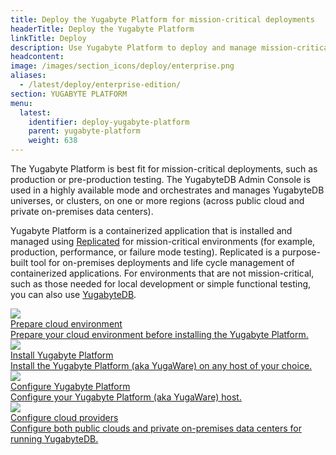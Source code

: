 ```yaml
---
title: Deploy the Yugabyte Platform for mission-critical deployments
headerTitle: Deploy the Yugabyte Platform
linkTitle: Deploy
description: Use Yugabyte Platform to deploy and manage mission-critical YugabyteDB clusters.
headcontent:
image: /images/section_icons/deploy/enterprise.png
aliases:
  - /latest/deploy/enterprise-edition/
section: YUGABYTE PLATFORM
menu:
  latest:
    identifier: deploy-yugabyte-platform
    parent: yugabyte-platform
    weight: 638
---
```


The Yugabyte Platform is best fit for mission-critical deployments, such as production or pre-production testing. The YugabyteDB Admin Console is used in a highly available mode and orchestrates and manages YugabyteDB universes, or clusters, on one or more regions (across public cloud and private on-premises data centers).

Yugabyte Platform is a containerized application that is installed and managed using <a href="https://www.replicated.com/" target="_blank">Replicated</a> for mission-critical environments (for example, production, performance, or failure mode testing). Replicated is a purpose-built tool for on-premises deployments and life cycle management of containerized applications. For environments that are not mission-critical, such as those needed for local development or simple functional testing, you can also use <a href="../../quick-start/install">YugabyteDB</a>.

<div class="row">

  <div class="col-12 col-md-6 col-lg-12 col-xl-6">
    <a class="section-link icon-offset" href="prepare-cloud-environment/">
      <div class="head">
        <img class="icon" src="/images/section_icons/deploy/public-clouds.png" aria-hidden="true" />
        <div class="title">Prepare cloud environment</div>
      </div>
      <div class="body">
        Prepare your cloud environment before installing the Yugabyte Platform.
      </div>
    </a>
  </div>
  
  <div class="col-12 col-md-6 col-lg-12 col-xl-6">
    <a class="section-link icon-offset" href="install-admin-console/">
      <div class="head">
        <img class="icon" src="/images/section_icons/quick_start/install.png" aria-hidden="true" />
        <div class="title">Install Yugabyte Platform</div>
      </div>
      <div class="body">
        Install the Yugabyte Platform (aka YugaWare) on any host of your choice.
      </div>
    </a>
  </div>

  <div class="col-12 col-md-6 col-lg-12 col-xl-6">
    <a class="section-link icon-offset" href="configure-admin-console/">
      <div class="head">
        <img class="icon" src="/images/section_icons/deploy/enterprise/console.png" aria-hidden="true" />
        <div class="title">Configure Yugabyte Platform</div>
      </div>
      <div class="body">
        Configure your Yugabyte Platform (aka YugaWare) host.
      </div>
    </a>
  </div>

  <div class="col-12 col-md-6 col-lg-12 col-xl-6">
    <a class="section-link icon-offset" href="configure-cloud-providers/">
      <div class="head">
        <img class="icon" src="/images/section_icons/deploy/enterprise/administer.png" aria-hidden="true" />
        <div class="title">Configure cloud providers</div>
      </div>
      <div class="body">
          Configure both public clouds and private on-premises data centers for running YugabyteDB.
      </div>
    </a>
  </div>

</div>
